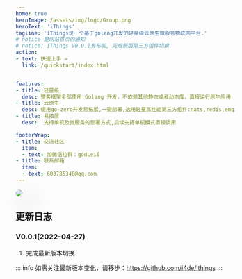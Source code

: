 ```yaml
---
home: true
heroImage: /assets/img/logo/Group.png
heroText: 'iThings'
tagline: 'iThings是一个基于golang开发的轻量级云原生微服务物联网平台.'
# notice 是网站首页的通知
# notice: IThings V0.0.1发布啦, 完成新版第三方组件切换.
action:
- text: 快速上手 →
  link: /quickstart/index.html


features:
- title: 轻量级
  desc: 整套框架全部使用 Golang 开发，不依赖其他静态或者动态库，直接运行原生应用
- title: 云原生
  desc: 使用go-zero开发易拓展,一键部署,选用轻量高性能第三方组件:nats,redis,emqx,etcd,tdengine
- title: 易拓展
  desc:  支持单机及微服务的部署方式,后续支持单机模式直接调用

footerWrap:
- title: 交流社区
  item:
  - text: 加微信拉群：godLei6
- title: 联系邮箱
  item:
  - text: 603785348@qq.com
---
```


<img src="/assets/img/things/ithings架构图.png" style="box-shadow: 20px 20px 50px grey;border-radius: 10px;"></img>

## 更新日志
### V0.0.1(2022-04-27)
1. 完成最新版本切换

::: info
如需关注最新版本变化，请移步：https://github.com/i4de/ithings
:::